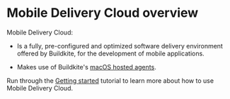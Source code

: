 # Mobile Delivery Cloud overview

Mobile Delivery Cloud:

- Is a fully, pre-configured and optimized software delivery environment offered by Buildkite, for the development of mobile applications.

- Makes use of Buildkite's [macOS hosted agents](/docs/pipelines/hosted-agents/macos).

Run through the [Getting started](/docs/pipelines/hosted-agents/mobile-delivery-cloud/getting-started) tutorial to learn more about how to use Mobile Delivery Cloud.
